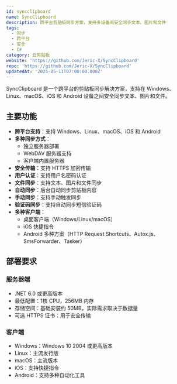 ```yaml
---
id: syncclipboard
name: SyncClipboard
description: 跨平台剪贴板同步方案，支持多设备间安全同步文本、图片和文件
tags:
  - 同步
  - 跨平台
  - 安全
  - C#
category: 云剪贴板
website: 'https://github.com/Jeric-X/SyncClipboard'
repo: 'https://github.com/Jeric-X/SyncClipboard'
updatedAt: '2025-05-11T07:00:00.000Z'
---
```


SyncClipboard 是一个跨平台的剪贴板同步解决方案，支持在 Windows、Linux、macOS、iOS 和 Android 设备之间安全同步文本、图片和文件。

## 主要功能

- **跨平台支持**：支持 Windows、Linux、macOS、iOS 和 Android
- **多种同步方式**：
  - 独立服务器部署
  - WebDAV 服务器支持
  - 客户端内置服务器
- **安全传输**：支持 HTTPS 加密传输
- **用户认证**：支持用户名密码认证
- **文件同步**：支持文本、图片和文件同步
- **自动同步**：后台自动同步剪贴板内容
- **手动同步**：支持手动触发同步
- **验证码同步**：支持自动同步短信验证码
- **多种客户端**：
  - 桌面客户端（Windows/Linux/macOS）
  - iOS 快捷指令
  - Android 多种方案（HTTP Request Shortcuts、Autox.js、SmsForwarder、Tasker）

## 部署要求

### 服务器端
- .NET 6.0 或更高版本
- 最低配置：1核 CPU，256MB 内存
- 存储空间：基础安装约 50MB，实际需求取决于数据量
- 可选 HTTPS 证书：用于安全传输

### 客户端
- Windows：Windows 10 2004 或更高版本
- Linux：主流发行版
- macOS：主流版本
- iOS：支持快捷指令
- Android：支持多种自动化工具 